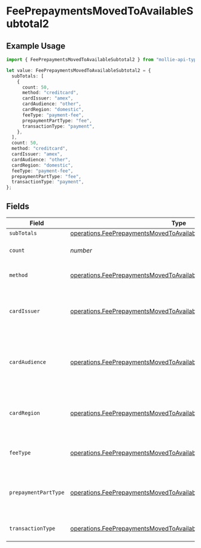 # FeePrepaymentsMovedToAvailableSubtotal2

## Example Usage

```typescript
import { FeePrepaymentsMovedToAvailableSubtotal2 } from "mollie-api-typescript/models/operations";

let value: FeePrepaymentsMovedToAvailableSubtotal2 = {
  subTotals: [
    {
      count: 50,
      method: "creditcard",
      cardIssuer: "amex",
      cardAudience: "other",
      cardRegion: "domestic",
      feeType: "payment-fee",
      prepaymentPartType: "fee",
      transactionType: "payment",
    },
  ],
  count: 50,
  method: "creditcard",
  cardIssuer: "amex",
  cardAudience: "other",
  cardRegion: "domestic",
  feeType: "payment-fee",
  prepaymentPartType: "fee",
  transactionType: "payment",
};
```

## Fields

| Field                                                                                                                                                        | Type                                                                                                                                                         | Required                                                                                                                                                     | Description                                                                                                                                                  | Example                                                                                                                                                      |
| ------------------------------------------------------------------------------------------------------------------------------------------------------------ | ------------------------------------------------------------------------------------------------------------------------------------------------------------ | ------------------------------------------------------------------------------------------------------------------------------------------------------------ | ------------------------------------------------------------------------------------------------------------------------------------------------------------ | ------------------------------------------------------------------------------------------------------------------------------------------------------------ |
| `subTotals`                                                                                                                                                  | [operations.FeePrepaymentsMovedToAvailableSubTotal1](../../models/operations/feeprepaymentsmovedtoavailablesubtotal1.md)[]                                   | :heavy_minus_sign:                                                                                                                                           | N/A                                                                                                                                                          |                                                                                                                                                              |
| `count`                                                                                                                                                      | *number*                                                                                                                                                     | :heavy_minus_sign:                                                                                                                                           | Number of transactions of this type                                                                                                                          | 50                                                                                                                                                           |
| `method`                                                                                                                                                     | [operations.FeePrepaymentsMovedToAvailableSubtotalMethod2](../../models/operations/feeprepaymentsmovedtoavailablesubtotalmethod2.md)                         | :heavy_minus_sign:                                                                                                                                           | Payment type of the transactions                                                                                                                             | creditcard                                                                                                                                                   |
| `cardIssuer`                                                                                                                                                 | [operations.FeePrepaymentsMovedToAvailableSubtotalCardIssuer2](../../models/operations/feeprepaymentsmovedtoavailablesubtotalcardissuer2.md)                 | :heavy_minus_sign:                                                                                                                                           | In case of payments transactions with card, the card issuer will be available                                                                                | amex                                                                                                                                                         |
| `cardAudience`                                                                                                                                               | [operations.FeePrepaymentsMovedToAvailableSubtotalCardAudience2](../../models/operations/feeprepaymentsmovedtoavailablesubtotalcardaudience2.md)             | :heavy_minus_sign:                                                                                                                                           | In case of payments trnsactions with card, the card audience will be available.                                                                              | other                                                                                                                                                        |
| `cardRegion`                                                                                                                                                 | [operations.FeePrepaymentsMovedToAvailableSubtotalCardRegion2](../../models/operations/feeprepaymentsmovedtoavailablesubtotalcardregion2.md)                 | :heavy_minus_sign:                                                                                                                                           | In case of payments transactions with card, the card region will be available.                                                                               | domestic                                                                                                                                                     |
| `feeType`                                                                                                                                                    | [operations.FeePrepaymentsMovedToAvailableSubtotalFeeType2](../../models/operations/feeprepaymentsmovedtoavailablesubtotalfeetype2.md)                       | :heavy_minus_sign:                                                                                                                                           | Present when the transaction represents a fee.                                                                                                               | payment-fee                                                                                                                                                  |
| `prepaymentPartType`                                                                                                                                         | [operations.FeePrepaymentsMovedToAvailableSubtotalPrepaymentPartType2](../../models/operations/feeprepaymentsmovedtoavailablesubtotalprepaymentparttype2.md) | :heavy_minus_sign:                                                                                                                                           | Prepayment part: fee itself, reimbursement, discount, VAT or rounding compensation.                                                                          | fee                                                                                                                                                          |
| `transactionType`                                                                                                                                            | [operations.FeePrepaymentsMovedToAvailableSubtotalTransactionType2](../../models/operations/feeprepaymentsmovedtoavailablesubtotaltransactiontype2.md)       | :heavy_minus_sign:                                                                                                                                           | Represents the transaction type                                                                                                                              | payment                                                                                                                                                      |